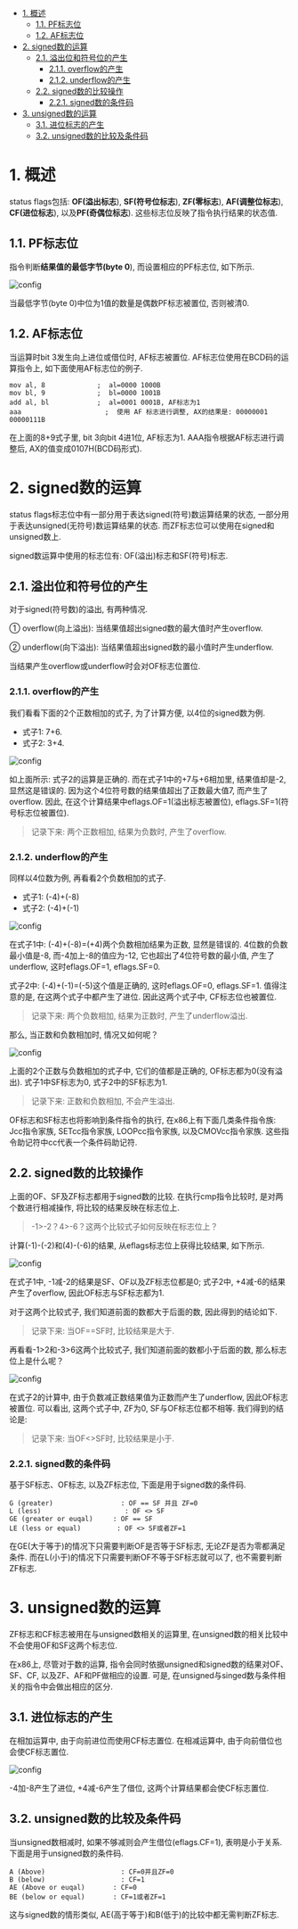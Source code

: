 
<!-- @import "[TOC]" {cmd="toc" depthFrom=1 depthTo=6 orderedList=false} -->

<!-- code_chunk_output -->

- [1. 概述](#1-概述)
  - [1.1. PF标志位](#11-pf标志位)
  - [1.2. AF标志位](#12-af标志位)
- [2. signed数的运算](#2-signed数的运算)
  - [2.1. 溢出位和符号位的产生](#21-溢出位和符号位的产生)
    - [2.1.1. overflow的产生](#211-overflow的产生)
    - [2.1.2. underflow的产生](#212-underflow的产生)
  - [2.2. signed数的比较操作](#22-signed数的比较操作)
    - [2.2.1. signed数的条件码](#221-signed数的条件码)
- [3. unsigned数的运算](#3-unsigned数的运算)
  - [3.1. 进位标志的产生](#31-进位标志的产生)
  - [3.2. unsigned数的比较及条件码](#32-unsigned数的比较及条件码)

<!-- /code_chunk_output -->

# 1. 概述

status flags包括: **OF(溢出标志**), **SF(符号位标志**), **ZF(零标志**), **AF(调整位标志**), **CF(进位标志**), 以及**PF(奇偶位标志**). 这些标志位反映了指令执行结果的状态值. 

## 1.1. PF标志位

指令判断**结果值的最低字节(byte 0**), 而设置相应的PF标志位, 如下所示. 

![config](./images/2.png)

当最低字节(byte 0)中位为1值的数量是偶数PF标志被置位, 否则被清0. 

## 1.2. AF标志位

当运算时bit 3发生向上进位或借位时, AF标志被置位. AF标志位使用在BCD码的运算指令上, 如下面使用AF标志位的例子. 

```assembly
mov al, 8             ;  al=0000 1000B
mov bl, 9             ;  bl=0000 1001B
add al, bl            ;  al=0001 0001B, AF标志为1
aaa                     ;  使用 AF 标志进行调整, AX的结果是: 00000001 00000111B
```

在上面的8+9式子里, bit 3向bit 4进1位, AF标志为1. AAA指令根据AF标志进行调整后, AX的值变成0107H(BCD码形式). 

# 2. signed数的运算

status flags标志位中有一部分用于表达signed(符号)数运算结果的状态, 一部分用于表达unsigned(无符号)数运算结果的状态. 而ZF标志位可以使用在signed和unsigned数上. 

signed数运算中使用的标志位有: OF(溢出)标志和SF(符号)标志. 

## 2.1. 溢出位和符号位的产生

对于signed(符号数)的溢出, 有两种情况. 

① overflow(向上溢出): 当结果值超出signed数的最大值时产生overflow. 

② underflow(向下溢出): 当结果值超出signed数的最小值时产生underflow. 

当结果产生overflow或underflow时会对OF标志位置位. 

### 2.1.1. overflow的产生

我们看看下面的2个正数相加的式子, 为了计算方便, 以4位的signed数为例. 

- 式子1: 7+6. 
- 式子2: 3+4. 

![config](./images/3.png)

如上面所示: 式子2的运算是正确的. 而在式子1中的+7与+6相加里, 结果值却是-2, 显然这是错误的. 因为这个4位符号数的结果值超出了正数最大值7, 而产生了overflow. 因此, 在这个计算结果中eflags.OF=1(溢出标志被置位), eflags.SF=1(符号标志位被置位). 

>记录下来: 两个正数相加, 结果为负数时, 产生了overflow. 

### 2.1.2. underflow的产生

同样以4位数为例, 再看看2个负数相加的式子. 

- 式子1: (-4)+(-8)
- 式子2: (-4)+(-1)

![config](./images/4.png)

在式子1中: (-4)+(-8)=(+4)两个负数相加结果为正数, 显然是错误的. 4位数的负数最小值是-8, 而-4加上-8的值应为-12, 它也超出了4位符号数的最小值, 产生了underflow, 这时eflags.OF=1, eflags.SF=0. 

式子2中: (-4)+(-1)=(-5)这个值是正确的, 这时eflags.OF=0, eflags.SF=1. 值得注意的是, 在这两个式子中都产生了进位. 因此这两个式子中, CF标志位也被置位. 

>记录下来: 两个负数相加, 结果为正数时, 产生了underflow溢出. 

那么, 当正数和负数相加时, 情况又如何呢？

![config](./images/5.png)

上面的2个正数与负数相加的式子中, 它们的值都是正确的, OF标志都为0(没有溢出). 式子1中SF标志为0, 式子2中的SF标志为1. 

>记录下来: 正数和负数相加, 不会产生溢出. 

OF标志和SF标志也将影响到条件指令的执行, 在x86上有下面几类条件指令族: Jcc指令家族, SETcc指令家族, LOOPcc指令家族, 以及CMOVcc指令家族. 这些指令助记符中cc代表一个条件码助记符. 

## 2.2. signed数的比较操作

上面的OF、SF及ZF标志都用于signed数的比较. 在执行cmp指令比较时, 是对两个数进行相减操作, 将比较的结果反映在标志位上. 

>\-1\>\-2？4\>\-6？这两个比较式子如何反映在标志位上？

计算(-1)-(-2)和(4)-(-6)的结果, 从eflags标志位上获得比较结果, 如下所示. 

![config](./images/6.png)

在式子1中, -1减-2的结果是SF、OF以及ZF标志位都是0; 式子2中, +4减-6的结果产生了overflow, 因此OF标志与SF标志都为1. 

对于这两个比较式子, 我们知道前面的数都大于后面的数, 因此得到的结论如下. 

>记录下来: 当OF==SF时, 比较结果是大于. 

再看看-1>2和-3>6这两个比较式子, 我们知道前面的数都小于后面的数, 那么标志位上是什么呢？

![config](./images/7.png)

在式子2的计算中, 由于负数减正数结果值为正数而产生了underflow, 因此OF标志被置位. 可以看出, 这两个式子中, ZF为0, SF与OF标志位都不相等. 我们得到的结论是: 

>记录下来: 当OF<>SF时, 比较结果是小于. 

### 2.2.1. signed数的条件码

基于SF标志、OF标志, 以及ZF标志位, 下面是用于signed数的条件码. 

```
G (greater)                 : OF == SF 并且 ZF=0
L (less)                     : OF <> SF
GE (greater or euqal)     : OF == SF
LE (less or equal)         : OF <> SF或者ZF=1
```

在GE(大于等于)的情况下只需要判断OF是否等于SF标志, 无论ZF是否为零都满足条件. 而在L(小于)的情况下只需要判断OF不等于SF标志就可以了, 也不需要判断ZF标志. 

# 3. unsigned数的运算

ZF标志和CF标志被用在与unsigned数相关的运算里, 在unsigned数的相关比较中不会使用OF和SF这两个标志位. 

在x86上, 尽管对于数的运算, 指令会同时依据unsigned和signed数的结果对OF、SF、CF, 以及ZF、AF和PF做相应的设置. 可是, 在unsigned与singed数与条件相关的指令中会做出相应的区分. 

## 3.1. 进位标志的产生

在相加运算中, 由于向前进位而使用CF标志置位. 在相减运算中, 由于向前借位也会使CF标志置位. 

![config](./images/8.png)

-4加-8产生了进位, +4减-6产生了借位, 这两个计算结果都会使CF标志置位. 

## 3.2. unsigned数的比较及条件码

当unsigned数相减时, 如果不够减则会产生借位(eflags.CF=1), 表明是小于关系. 下面是用于unsigned数的条件码. 

```
A (Above)                   : CF=0并且ZF=0
B (below)                   : CF=1
AE (Above or euqal)       : CF=0
BE (below or equal)       : CF=1或者ZF=1
```

这与signed数的情形类似, AE(高于等于)和B(低于)的比较中都无需判断ZF标志. 